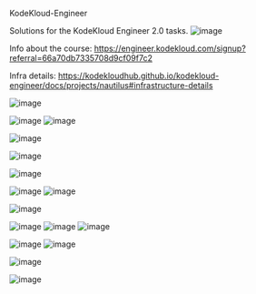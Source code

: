 KodeKloud-Engineer

Solutions for the KodeKloud Engineer 2.0 tasks.
![image](https://github.com/user-attachments/assets/70beaf7b-3afb-4755-9a18-0fdaf9f9b00c)

Info about the course:
https://engineer.kodekloud.com/signup?referral=66a70db7335708d9cf09f7c2

Infra details: https://kodekloudhub.github.io/kodekloud-engineer/docs/projects/nautilus#infrastructure-details

![image](https://github.com/user-attachments/assets/12dcabb8-8a45-4386-a38a-f4bc01ffab12)

![image](https://github.com/user-attachments/assets/176b4cfd-19ed-49c9-9a38-2f848bd4de74)
![image](https://github.com/user-attachments/assets/1b7ae98f-fccd-4013-a517-7c71a94a32fe)

![image](https://github.com/user-attachments/assets/733f05ac-71e9-4841-bc5d-3f729a54d011)

![image](https://github.com/user-attachments/assets/b580f4ee-3c80-4720-8bcd-508657f2f8dc)

![image](https://github.com/user-attachments/assets/88486374-0d8a-4388-89e6-f25ae449b632)

![image](https://github.com/user-attachments/assets/dc5b91a1-636d-47cd-b475-af3dc3bda506)
![image](https://github.com/user-attachments/assets/44cb88a8-049f-4102-8586-e846ce405ee8)

![image](https://github.com/user-attachments/assets/5cebc9a0-49b0-46fe-bc0c-8f4f8c7324c1)

![image](https://github.com/user-attachments/assets/58e6d3a0-d57f-449c-82a8-480964879b2f)
![image](https://github.com/user-attachments/assets/1f943bf4-5382-4405-ba4b-5e0b479a33c8)
![image](https://github.com/user-attachments/assets/8a19d406-86bf-4822-8bde-c6117c524c02)

![image](https://github.com/user-attachments/assets/28fe3e06-26d5-448b-889d-f2771ac0f99b)
![image](https://github.com/user-attachments/assets/3bc53c3c-aaca-4767-a4ad-64d515cd11d2)

![image](https://github.com/user-attachments/assets/fb4ba198-3c7c-4ae8-8cf6-68357263798d)

![image](https://github.com/user-attachments/assets/979c8476-051f-4421-a0f6-cb86326ea95d)
